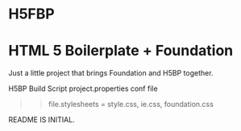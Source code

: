 H5FBP
=====

HTML 5 Boilerplate + Foundation
===============================

Just a little project that brings Foundation and H5BP together.

H5BP Build Script
project.properties conf file
>> file.stylesheets  = style.css, ie.css, foundation.css


README IS INITIAL.
